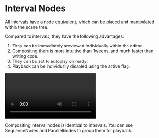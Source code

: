 # Interval Nodes

All intervals have a node equivalent, which can be placed and manipulated within the scene tree.

Compared to intervals, they have the following advantages:
1. They can be immediately previewed individually within the editor.
2. Compositing them is more intuitive than Tweens, and much faster than writing code.
3. They can be set to autoplay on ready.
4. Playback can be individually disabled using the active flag.

![video](https://github.com/dog-on-moon/moon-interval/blob/main/docs/images/nodes.mp4)

Compositing interval nodes is identical to intervals.
You can use SequenceNodes and ParallelNodes to group them for playback.
